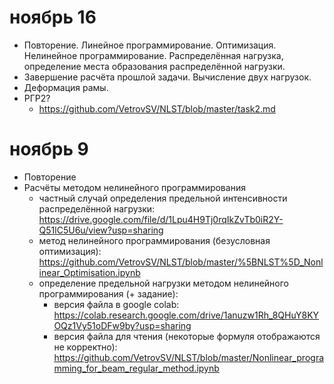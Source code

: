 # ноябрь 16
- Повторение. Линейное программирование. Оптимизация. Нелинейное программирование. Распределённая нагрузка, определение места образования распределённой нагрузки.
- Завершение расчёта прошлой задачи. Вычисление двух нагрузок.
- Деформация рамы.
- РГР2?
   - https://github.com/VetrovSV/NLST/blob/master/task2.md

# ноябрь 9
- Повторение
- Расчёты методом нелинейного программирования
   - частный случай определения предельной интенсивности распределённой нагрузки: https://drive.google.com/file/d/1Lpu4H9Tj0rqIkZvTb0iR2Y-Q51lC5U6u/view?usp=sharing
   - метод нелинейного программирования (безусловная оптимизация): https://github.com/VetrovSV/NLST/blob/master/%5BNLST%5D_Nonlinear_Optimisation.ipynb
   - определение предельной нагрузки методом нелинейного программирования (+ задание): 
      - версия файла в google colab: https://colab.research.google.com/drive/1anuzw1Rh_8QHuY8KYOQz1Vy51oDFw9by?usp=sharing
      - версия файла для чтения (некоторые формуля отображаются не корректно): https://github.com/VetrovSV/NLST/blob/master/Nonlinear_programming_for_beam_regular_method.ipynb
